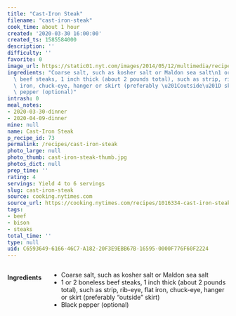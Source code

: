 ```yaml
---
title: "Cast-Iron Steak"
filename: "cast-iron-steak"
cook_time: about 1 hour
created: '2020-03-30 16:00:00'
created_ts: 1585584000
description: ''
difficulty: ''
favorite: 0
image_url: https://static01.nyt.com/images/2014/05/12/multimedia/recipelab-steak/recipelab-steak-verticalTwoByThree735-v2.jpg
ingredients: "Coarse salt, such as kosher salt or Maldon sea salt\n1 or 2 boneless\
  \ beef steaks, 1 inch thick (about 2 pounds total), such as strip, rib-eye, flat\
  \ iron, chuck-eye, hanger or skirt (preferably \u201Coutside\u201D skirt)\nBlack\
  \ pepper (optional)"
intrash: 0
meal_notes:
- 2020-03-30-dinner
- 2020-04-09-dinner
mine: null
name: Cast-Iron Steak
p_recipe_id: 73
permalink: /recipes/cast-iron-steak
photo_large: null
photo_thumb: cast-iron-steak-thumb.jpg
photos_dict: null
prep_time: ''
rating: 4
servings: Yield 4 to 6 servings
slug: cast-iron-steak
source: cooking.nytimes.com
source_url: https://cooking.nytimes.com/recipes/1016334-cast-iron-steak?action=click&module=Global%20Search%20Recipe%20Card&pgType=search&rank=9
tags:
- beef
- bison
- steaks
total_time: ''
type: null
uid: C6593649-6166-46C7-A182-20F3E9EBB67B-16595-0000F776F60F2224
---
```

<div class="large-8 medium-7 columns" id="writeup">	</div><!-- #writeup -->
</div><!-- #row-one -->
<div class="row" id="row-two">	<div class="medium-4 small-5 columns" id="ingredients"><h4>Ingredients</h4><div class="box box-ingredients content"><ul>
<li>Coarse salt, such as kosher salt or Maldon sea salt</li>
<li>1 or 2 boneless beef steaks, 1 inch thick (about 2 pounds total), such as strip, rib-eye, flat iron, chuck-eye, hanger or skirt (preferably “outside” skirt)</li>
<li>Black pepper (optional)</li>
</ul>
</div>	</div>	<div class="medium-6 small-7 columns" id="directions">	</div>